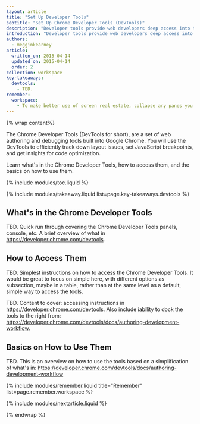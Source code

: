 ```yaml
---
layout: article
title: "Set Up Developer Tools"
seotitle: "Set Up Chrome Developer Tools (DevTools)"
description: "Developer tools provide web developers deep access into the internals of the browser and their web application. Use the Chrome Developer Tools to efficiently track down layout issues, set JavaScript breakpoints, and get insights for code optimization."
introduction: "Developer tools provide web developers deep access into the internals of the browser and their web application."
authors:
  - megginkearney
article:
  written_on: 2015-04-14
  updated_on: 2015-04-14
  order: 2
collection: workspace
key-takeaways:
  devtools: 
    - TBD.
remember:
  workspace:
    - To make better use of screen real estate, collapse any panes you are not actively using and resize the divider between the DOM tree and the sidebar containing the panes.
---
```


{% wrap content%}

The Chrome Developer Tools (DevTools for short), are a set of web authoring and debugging tools built into Google Chrome. You will use the DevTools to efficiently track down layout issues, set JavaScript breakpoints, and get insights for code optimization.

Learn what's in the Chrome Developer Tools, how to access them, and the basics on how to use them.

{% include modules/toc.liquid %}

{% include modules/takeaway.liquid list=page.key-takeaways.devtools %}

## What's in the Chrome Developer Tools

TBD. Quick run through covering the Chrome Developer Tools panels, console, etc. A brief overview of what in https://developer.chrome.com/devtools.

## How to Access Them

TBD. Simplest instructions on how to access the Chrome Developer Tools. It would be great to focus on simple here, with different options as subsection, maybe in a table, rather than at the same level as a default, simple way to access the tools.

TBD. Content to cover: accessing instructions in https://developer.chrome.com/devtools. Also include iability to dock the tools to the right from: https://developer.chrome.com/devtools/docs/authoring-development-workflow.

## Basics on How to Use Them

TBD. This is an overview on how to use the tools based on a simplification of what's in: https://developer.chrome.com/devtools/docs/authoring-development-workflow

{% include modules/remember.liquid title="Remember" list=page.remember.workspace %}

{% include modules/nextarticle.liquid %}

{% endwrap %}
